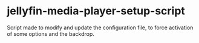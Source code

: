 # jellyfin-media-player-setup-script
Script made to modify and update the configuration file, to force activation of some options and the backdrop.
